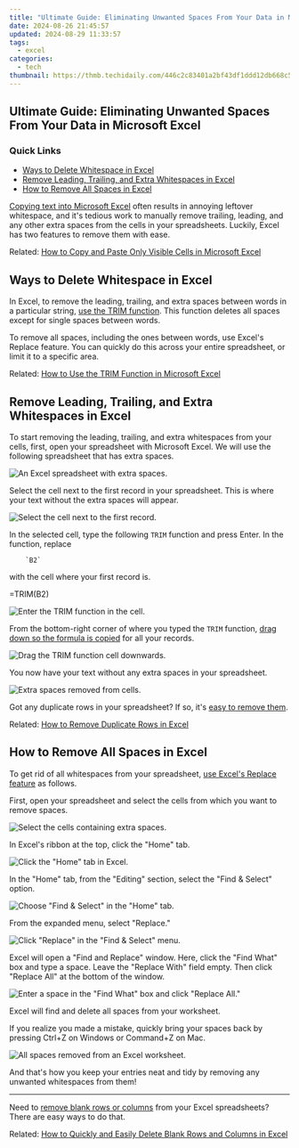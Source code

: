```yaml
---
title: "Ultimate Guide: Eliminating Unwanted Spaces From Your Data in Microsoft Excel"
date: 2024-08-26 21:45:57
updated: 2024-08-29 11:33:57
tags:
  - excel
categories:
  - tech
thumbnail: https://thmb.techidaily.com/446c2c83401a2bf43df1ddd12db668c5d64cb21efbb35cbfda2026996e2400a4.jpg
---
```


## Ultimate Guide: Eliminating Unwanted Spaces From Your Data in Microsoft Excel

### Quick Links

* [Ways to Delete Whitespace in Excel](https://extra-resources.techidaily.com/affordable-4k-lens-and-recorders-for-2024/)
* [Remove Leading, Trailing, and Extra Whitespaces in Excel](https://youtube-help.techidaily.com/new-securing-financial-stability-through-beauty-content/)
* [How to Remove All Spaces in Excel](https://techidaily.com/all-things-you-need-to-know-about-wipe-datafactory-reset-for-zte-nubia-z60-ultra-drfone-by-drfone-reset-android-reset-android/)

[Copying text into Microsoft Excel](https://android-location.techidaily.com/9-best-free-android-monitoring-apps-to-monitor-phone-remotely-for-your-vivo-y100a-drfone-by-drfone-virtual/) often results in annoying leftover whitespace, and it's tedious work to manually remove trailing, leading, and any other extra spaces from the cells in your spreadsheets. Luckily, Excel has two features to remove them with ease.

Related: [How to Copy and Paste Only Visible Cells in Microsoft Excel](https://android-location.techidaily.com/9-best-free-android-monitoring-apps-to-monitor-phone-remotely-for-your-vivo-y100a-drfone-by-drfone-virtual/) 

##  Ways to Delete Whitespace in Excel

 In Excel, to remove the leading, trailing, and extra spaces between words in a particular string, [use the TRIM function](https://graphic-issues.techidaily.com/regaining-access-to-nvidia-writable-displays/). This function deletes all spaces except for single spaces between words.

 To remove all spaces, including the ones between words, use Excel's Replace feature. You can quickly do this across your entire spreadsheet, or limit it to a specific area.

Related: [How to Use the TRIM Function in Microsoft Excel](https://graphic-issues.techidaily.com/regaining-access-to-nvidia-writable-displays/) 

##  Remove Leading, Trailing, and Extra Whitespaces in Excel

 To start removing the leading, trailing, and extra whitespaces from your cells, first, open your spreadsheet with Microsoft Excel. We will use the following spreadsheet that has extra spaces.

![An Excel spreadsheet with extra spaces.](https://static1.howtogeekimages.com/wordpress/wp-content/uploads/2021/11/1-extra-space-spreadsheet.png) 

 Select the cell next to the first record in your spreadsheet. This is where your text without the extra spaces will appear.

![Select the cell next to the first record.](https://static1.howtogeekimages.com/wordpress/wp-content/uploads/2021/11/2-select-cell-1.png) 

 In the selected cell, type the following `TRIM` function and press Enter. In the function, replace

        `B2`
    
 with the cell where your first record is.

=TRIM(B2)

![Enter the TRIM function in the cell.](https://static1.howtogeekimages.com/wordpress/wp-content/uploads/2021/11/3-enter-trim-function.png) 

 From the bottom-right corner of where you typed the `TRIM` function, [drag down so the formula is copied](https://visual-screen-recording.techidaily.com/new-in-2024-top-5-best-hdmi-21-gaming-monitors-ps5-compatible/) for all your records.

![Drag the TRIM function cell downwards.](https://static1.howtogeekimages.com/wordpress/wp-content/uploads/2021/11/4-copy-trim-function.png) 

 You now have your text without any extra spaces in your spreadsheet.

![Extra spaces removed from cells.](https://static1.howtogeekimages.com/wordpress/wp-content/uploads/2021/11/5-remove-spaces-cells.png) 

 Got any duplicate rows in your spreadsheet? If so, it's [easy to remove them](https://visual-screen-recording.techidaily.com/new-precision-in-capturing-androids-best-techniques-for-2024/).

Related: [How to Remove Duplicate Rows in Excel](https://visual-screen-recording.techidaily.com/new-precision-in-capturing-androids-best-techniques-for-2024/) 

##  How to Remove All Spaces in Excel

 To get rid of all whitespaces from your spreadsheet, [use Excel's Replace feature](https://twitter-videos.techidaily.com/best-twitter-video-downloaders-how-to-save-twitter-videos-for-2024/) as follows.

 First, open your spreadsheet and select the cells from which you want to remove spaces.

![Select the cells containing extra spaces.](https://static1.howtogeekimages.com/wordpress/wp-content/uploads/2021/11/6-select-cells-with-spaces.png) 

 In Excel's ribbon at the top, click the "Home" tab.

![Click the "Home" tab in Excel.](https://static1.howtogeekimages.com/wordpress/wp-content/uploads/2021/11/7-excel-home-tab.png) 

 In the "Home" tab, from the "Editing" section, select the "Find & Select" option.

![Choose "Find & Select" in the "Home" tab.](https://static1.howtogeekimages.com/wordpress/wp-content/uploads/2021/11/8-excel-find-select.png) 

 From the expanded menu, select "Replace."

![Click "Replace" in the "Find & Select" menu.](https://static1.howtogeekimages.com/wordpress/wp-content/uploads/2021/11/9-excel-replace-feature.png) 

 Excel will open a "Find and Replace" window. Here, click the "Find What" box and type a space. Leave the "Replace With" field empty. Then click "Replace All" at the bottom of the window.

![Enter a space in the "Find What" box and click "Replace All."](https://static1.howtogeekimages.com/wordpress/wp-content/uploads/2021/11/10-replace-spaces-excel.png) 

 Excel will find and delete all spaces from your worksheet.

 If you realize you made a mistake, quickly bring your spaces back by pressing Ctrl+Z on Windows or Command+Z on Mac.

![All spaces removed from an Excel worksheet.](https://static1.howtogeekimages.com/wordpress/wp-content/uploads/2021/11/11-spaces-removed-excel.png) 

 And that's how you keep your entries neat and tidy by removing any unwanted whitespaces from them!

---

 Need to [remove blank rows or columns](https://desktop-recording.techidaily.com/2024-approved-vdg-screen-snatcher-synopsis-full-breakdown/) from your Excel spreadsheets? There are easy ways to do that.

Related: [How to Quickly and Easily Delete Blank Rows and Columns in Excel](https://desktop-recording.techidaily.com/2024-approved-vdg-screen-snatcher-synopsis-full-breakdown/)

<ins class="adsbygoogle"
     style="display:block"
     data-ad-format="autorelaxed"
     data-ad-client="ca-pub-7571918770474297"
     data-ad-slot="1223367746"></ins>



<ins class="adsbygoogle"
     style="display:block"
     data-ad-client="ca-pub-7571918770474297"
     data-ad-slot="8358498916"
     data-ad-format="auto"
     data-full-width-responsive="true"></ins>
